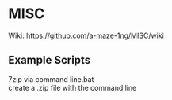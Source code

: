 # MISC
Wiki:
https://github.com/a-maze-1ng/MISC/wiki  
## Example Scripts  
7zip via command line.bat  
create a .zip file with the command line
